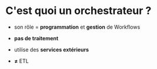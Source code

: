 # C'est quoi un orchestrateur ?

- son rôle = **programmation** et **gestion** de Workflows

- **pas de traitement**

- utilise des **services extérieurs**

- **≠** ETL
